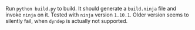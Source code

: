 Run `python build.py` to build. It should generate a `build.ninja` file and invoke `ninja` on it.
Tested with `ninja` version `1.10.1`. Older version seems to silently fail, when `dyndep` is actually not supported.

